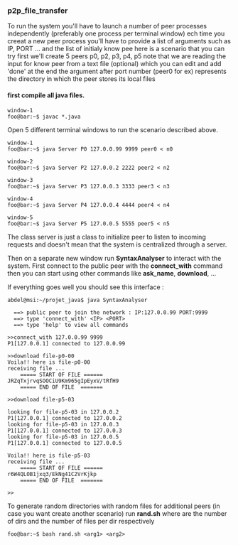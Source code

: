 ### p2p_file_transfer


 To run the system you'll have to launch a number of peer processes independently (preferably one process per terminal window)
     ech time you creeat a new peer process you'll have to provide a list of arguments such as IP, PORT ... and the list of initialy know pee
     here is a scenario that you can try 
     first we'll create 5 peers p0, p2, p3, p4, p5
     note that we are reading the input for know peer from a text file (optional) which you can edit and add 'done' at the end 
     the argument after port number (peer0 for ex) represents the directory in which the peer stores its local files
    
#### first compile all java files.
```console
window-1
foo@bar:~$ javac *.java
```
Open 5 different terminal windows to run the scenario described above.

```console
window-1
foo@bar:~$ java Server P0 127.0.0.99 9999 peer0 < n0
```

```console
window-2
foo@bar:~$ java Server P2 127.0.0.2 2222 peer2 < n2
```
```console
window-3
foo@bar:~$ java Server P3 127.0.0.3 3333 peer3 < n3
```
```console
window-4
foo@bar:~$ java Server P4 127.0.0.4 4444 peer4 < n4
```
```console
window-5
foo@bar:~$ java Server P5 127.0.0.5 5555 peer5 < n5
```
The class server is just a class to initialize peer to listen to incoming requests and doesn't mean that the system is centralized through a server.


 Then on a separate new window run **SyntaxAnalyser** to interact with the system.
 First connect to the public peer with the **connect_with** command then you can start using other commands like **ask_name**, **download**, ...
 
 If everything goes well you should see this interface : 

```console
abdel@msi:~/projet_java$ java SyntaxAnalyser 

  ==> public peer to join the network : IP:127.0.0.99 PORT:9999  
  ==> type 'connect_with' <IP> <PORT>  
  ==> type 'help' to view all commands 

>>connect_with 127.0.0.99 9999
P1[127.0.0.1] connected to 127.0.0.99

>>download file-p0-00
Voila!! here is file-p0-00
receiving file ... 
	===== START OF FILE ======
JRZqTxjrvqSOOCiU9Km965gIpEyxV/tRfH9
	===== END OF FILE  =======

>>download file-p5-03

looking for file-p5-03 in 127.0.0.2
P1[127.0.0.1] connected to 127.0.0.2
looking for file-p5-03 in 127.0.0.3
P1[127.0.0.1] connected to 127.0.0.3
looking for file-p5-03 in 127.0.0.5
P1[127.0.0.1] connected to 127.0.0.5

Voila!! here is file-p5-03
receiving file ... 
	===== START OF FILE ======
r6W4QLOB1jxq3/EkNg41C2VrKjkp
	===== END OF FILE  =======

>>

```


To generate random directories with random files for additional peers (in case you want create another scenario) run **rand.sh** where <arg1> <arg2> are the number of dirs and the number of files per dir respectively 

```console
foo@bar:~$ bash rand.sh <arg1> <arg2>
```
